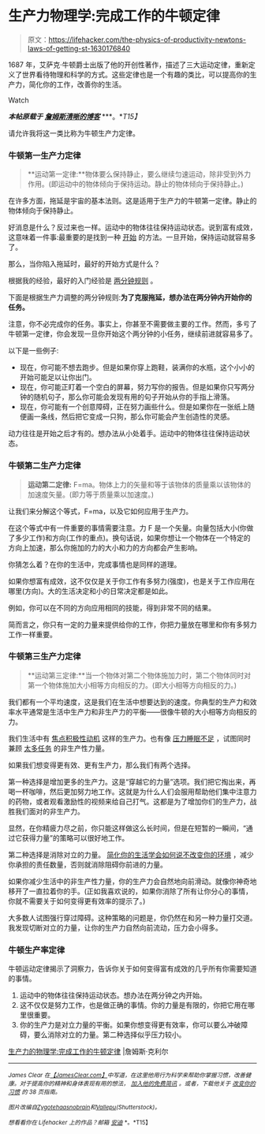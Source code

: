 # 生产力物理学:完成工作的牛顿定律

> 原文：<https://lifehacker.com/the-physics-of-productivity-newtons-laws-of-getting-st-1630176840>

1687 年，艾萨克·牛顿爵士出版了他的开创性著作，描述了三大运动定律，重新定义了世界看待物理和科学的方式。这些定律也是一个有趣的类比，可以提高你的生产力，简化你的工作，改善你的生活。

Watch

***本帖原载于*** [***詹姆斯清晰的博客***](http://jamesclear.com/physics-productivity) ***。**T15】*

请允许我将这一类比称为牛顿生产力定律。

### 牛顿第一生产力定律

> **运动第一定律:**物体要么保持静止，要么继续匀速运动，除非受到外力作用。(即运动中的物体倾向于保持运动。静止的物体倾向于保持静止。)

在许多方面，拖延是宇宙的基本法则。这是适用于生产力的牛顿第一定律。静止的物体倾向于保持静止。

好消息是什么？反过来也一样。运动中的物体往往保持运动状态。说到富有成效，这意味着一件事:最重要的是找到一种 [开始](http://jamesclear.com/start-succeed) 的方法。一旦开始，保持运动就容易多了。

那么，当你陷入拖延时，最好的开始方式是什么？

根据我的经验，最好的入门经验是 [两分钟规则](https://lifehacker.com/use-the-two-minute-rule-to-stop-procrastinating-and-get-1521792128) 。

下面是根据生产力调整的两分钟规则:**为了克服拖延，想办法在两分钟内开始你的任务。**

注意，你不必完成你的任务。事实上，你甚至不需要做主要的工作。然而，多亏了牛顿第一定律，你会发现一旦你开始这个两分钟的小任务，继续前进就容易多了。

以下是一些例子:

*   现在，你可能不想去跑步。但是如果你穿上跑鞋，装满你的水瓶，这个小小的开始可能足以让你出门。
*   现在，你可能正盯着一个空白的屏幕，努力写你的报告。但是如果你只写两分钟的随机句子，那么你可能会发现有用的句子开始从你的手指上滑落。
*   现在，你可能有一个创意障碍，正在努力画些什么。但是如果你在一张纸上随便画一条线，然后把它变成一只狗，那么你可能会产生创造性的灵感。

动力往往是开始之后才有的。想办法从小处着手。运动中的物体往往保持运动状态。

### 牛顿第二生产力定律

> **运动第二定律:** F=ma。物体上力的矢量和等于该物体的质量乘以该物体的加速度矢量。(即力等于质量乘以加速度。)

让我们来分解这个等式，F=ma，以及它如何应用于生产力。

在这个等式中有一件重要的事情需要注意。力 F 是一个矢量。向量包括大小(你做了多少工作)和方向(工作的重点)。换句话说，如果你想让一个物体在一个特定的方向上加速，那么你施加的力的大小和力的方向都会产生影响。

你猜怎么着？在你的生活中，完成事情也是同样的道理。

如果你想富有成效，这不仅仅是关于你工作有多努力(强度)，也是关于工作应用在哪里(方向)。大的生活决定和小的日常决定都是如此。

例如，你可以在不同的方向应用相同的技能，得到非常不同的结果。

简而言之，你只有一定的力量来提供给你的工作，你把力量放在哪里和你有多努力工作一样重要。

### 牛顿第三生产力定律

> **运动第三定律:**当一个物体对第二个物体施加力时，第二个物体同时对第一个物体施加大小相等方向相反的力。(即大小相等方向相反的力。)

我们都有一个平均速度，这是我们在生活中想要达到的速度。你典型的生产力和效率水平通常是生活中生产力和非生产力的平衡——很像牛顿的大小相等方向相反的力。

我们生活中有 [焦点](http://jamesclear.com/how-to-focus)[积极性](http://jamesclear.com/positive-thinking)[动机](http://jamesclear.com/how-to-get-motivated) 这样的生产力。也有像 [压力](http://jamesclear.com/working-hard)[睡眠不足](http://jamesclear.com/better-sleep) ，试图同时兼顾 [太多任务](http://jamesclear.com/pruning) 的非生产性力量。

如果我们想变得更有效、更有生产力，那么我们有两个选择。

第一种选择是增加更多的生产力。这是“穿越它的力量”选项。我们把它掏出来，再喝一杯咖啡，然后更加努力地工作。这就是为什么人们会服用帮助他们集中注意力的药物，或者观看激励性的视频来给自己打气。这都是为了增加你们的生产力，战胜我们面对的非生产力。

显然，在你精疲力尽之前，你只能这样做这么长时间，但是在短暂的一瞬间，“通过它获得力量”的策略可以很好地工作。

第二种选择是消除对立的力量。 [简化你的生活](http://jamesclear.com/eliminate)[学会如何说不](https://lifehacker.com/a-scientific-guide-to-saying-no-1293242273)[改变你的环境](http://jamesclear.com/jonas-salk) ，减少你承担的责任数量，否则就消除阻碍你前进的力量。

如果你减少生活中的非生产性力量，你的生产力会自然地向前滑动。就像你神奇地移开了一直拉着你的手。(正如我喜欢说的，如果你消除了所有让你分心的事情，你就不需要关于如何变得更有效率的提示了。)

大多数人试图强行穿过障碍。这种策略的问题是，你仍然在和另一种力量打交道。我发现切断对立的力量，让你的生产力自然向前流动，压力会小得多。

### 牛顿生产率定律

牛顿运动定律揭示了洞察力，告诉你关于如何变得富有成效的几乎所有你需要知道的事情。

1.  运动中的物体往往保持运动状态。想办法在两分钟之内开始。
2.  这不仅仅是努力工作，也是做正确的事情。你的力量是有限的，你把它用在哪里很重要。
3.  你的生产力是对立力量的平衡。如果你想变得更有效率，你可以要么冲破障碍，要么消除对立的力量。第二种选择似乎压力较小。

[生产力的物理学:完成工作的牛顿定律](http://jamesclear.com/physics-productivity) |詹姆斯·克利尔

* * *

<small>*James Clear 在*</small>[<small>*【JamesClear.com】*</small>](http://jamesclear.com/)<small>*中写道，在这里他用行为科学来帮助你掌握习惯，改善健康。对于提高你的精神和身体表现有用的想法，*</small> [<small>*加入他的免费简讯*</small>](http://jamesclear.com/newsletter) <small>*。或者，下载他关于*</small> [<small>*改变你的习惯*</small>](http://jamesclear.com/habits) <small>*的 38 页指南。*</small>

<small>*图片改编自*</small>[<small>*Zygotehaasnobrain*</small>](http://www.shutterstock.com/pic.mhtml?id=209940490&src=id)<small>*和*</small>[<small>*Vallepu*</small>](http://www.shutterstock.com/pic.mhtml?id=213391147&src=id)<small>*(Shutterstock)。*</small>

<small>*想看看你在 Lifehacker 上的作品？邮箱*</small> [<small>*安迪*</small>](mailto:andy@lifehacker.com) <small>*。*T15】</small>